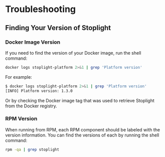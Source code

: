 # Troubleshooting

## Finding Your Version of Stoplight

### Docker Image Version
If you need to find the version of your Docker image, run the shell command:

```bash
docker logs stoplight-platform 2>&1 | grep 'Platform version'
```

For example:

```bash
$ docker logs stoplight-platform 2>&1 | grep 'Platform version'
[INFO] Platform version: 1.3.0
```

Or by checking the Docker image tag that was used to retrieve Stoplight from the Docker registry.

### RPM Version
When running from RPM, each RPM component should be labeled with the version information. You can find the versions of each by running the shell command:

```bash
rpm -qa | grep stoplight
```